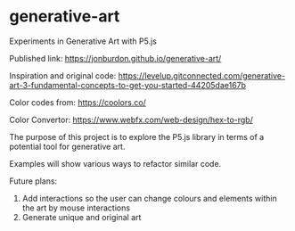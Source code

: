 # generative-art
Experiments in Generative Art with P5.js

Published link: https://jonburdon.github.io/generative-art/

Inspiration and original code:
https://levelup.gitconnected.com/generative-art-3-fundamental-concepts-to-get-you-started-44205dae167b

Color codes from: https://coolors.co/

Color Convertor: https://www.webfx.com/web-design/hex-to-rgb/

The purpose of this project is to explore the P5.js library in terms of a potential tool for generative art.

Examples will show various ways to refactor similar code.

Future plans:
1. Add interactions so the user can change colours and elements within the art by mouse interactions
2. Generate unique and original art
